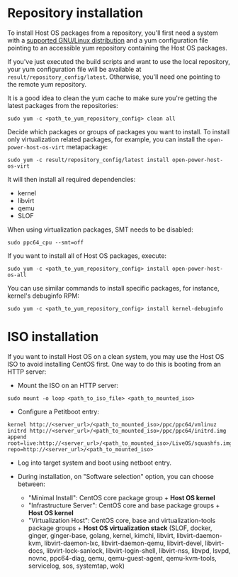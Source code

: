 # Repository installation

To install Host OS packages from a repository, you'll first need a
system with a
[supported GNU/Linux distribution](README.md#supported-gnulinux-distributions)
and a yum configuration file pointing to an accessible yum repository
containing the Host OS packages.

If you've just executed the build scripts and want to use the local
repository, your yum configuration file will be available at
`result/repository_config/latest`. Otherwise, you'll need one pointing
to the remote yum repository.

It is a good idea to clean the yum cache to make sure you're getting the
latest packages from the repositories:

```
sudo yum -c <path_to_yum_repository_config> clean all
```

Decide which packages or groups of packages you want to install. To
install only virtualization related packages, for example, you can
install the `open-power-host-os-virt` metapackage:

```
sudo yum -c result/repository_config/latest install open-power-host-os-virt
```

It will then install all required dependencies:

 - kernel
 - libvirt
 - qemu
 - SLOF

When using virtualization packages, SMT needs to be disabled:

```
sudo ppc64_cpu --smt=off
```

If you want to install all of Host OS packages, execute:

```
sudo yum -c <path_to_yum_repository_config> install open-power-host-os-all
```

You can use similar commands to install specific packages, for instance,
kernel's debuginfo RPM:

```
sudo yum -c <path_to_yum_repository_config> install kernel-debuginfo
```

# ISO installation

If you want to install Host OS on a clean system, you may use the
Host OS ISO to avoid installing CentOS first. One way to do this is
booting from an HTTP server:

- Mount the ISO on an HTTP server:

```
sudo mount -o loop <path_to_iso_file> <path_to_mounted_iso>
```

- Configure a Petitboot entry:

```
kernel http://<server_url>/<path_to_mounted_iso>/ppc/ppc64/vmlinuz
initrd http://<server_url>/<path_to_mounted_iso>/ppc/ppc64/initrd.img
append root=live:http://<server_url>/<path_to_mounted_iso>/LiveOS/squashfs.img repo=http://<server_url>/<path_to_mounted_iso>
```

- Log into target system and boot using netboot entry.

- During installation, on "Software selection" option, you can choose between:

  - "Minimal Install": CentOS core package group + **Host OS kernel**
  - "Infrastructure Server": CentOS core and base package groups + **Host OS kernel**
  - "Virtualization Host": CentOS core, base and virtualization-tools package groups + **Host OS virtualization stack** (SLOF, docker, ginger, ginger-base, golang, kernel, kimchi, libvirt, libvirt-daemon-kvm, libvirt-daemon-lxc, libvirt-daemon-qemu, libvirt-devel, libvirt-docs, libvirt-lock-sanlock, libvirt-login-shell, libvirt-nss, libvpd, lsvpd, novnc, ppc64-diag, qemu, qemu-guest-agent, qemu-kvm-tools, servicelog, sos, systemtap, wok)

